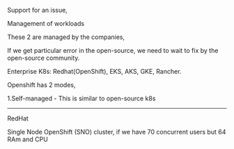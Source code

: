 Support for an issue, 

Management of workloads 

These 2 are managed by the companies, 

If we get particular error in the open-source, we need to wait to fix by the open-source community.

Enterprise K8s: Redhat(OpenShift), EKS, AKS, GKE, Rancher.

Openshift has 2 modes, 

1.Self-managed - This is similar to open-source k8s

---------------

RedHat 

Single Node OpenShift (SNO) cluster, if we have 70 concurrent users but 64 RAm and CPU

